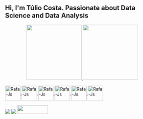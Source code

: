 ## Hi, I'm Túlio Costa. Passionate about Data Science and Data Analysis
<div align="center">
  <a href="https://github.com/Tuliotdct">
  <img height="180em" src="https://github-readme-stats.vercel.app/api?username=Tuliotdct&show_icons=true&theme=dracula&include_all_commits=true&count_private=true"/>
  <img height="180em" src="https://github-readme-stats.vercel.app/api/top-langs/?username=Tuliotdct&layout=compact&langs_count=7&theme=dracula"/>
</div>
  
<div style="display: inline_block"><br>
  <img align="center" alt="Rafa-Js" height="50" width="50" src="https://img.icons8.com/color/48/000000/python--v1.png">
  <img align="center" alt="Rafa-Js" height="50" width="50" src="https://img.icons8.com/color/48/000000/microsoft-sql-server.png">
  <img align="center" alt="Rafa-Js" height="50" width="50" src="https://img.icons8.com/color/48/000000/oracle-logo.png">
  <img align="center" alt="Rafa-Js" height="50" width="50" src="https://img.icons8.com/color/48/000000/power-bi.png">
   <img align="center" alt="Rafa-Js" height="50" width="50" src="https://img.icons8.com/color/48/000000/tableau-software.png">
   <img align="center" alt="Rafa-Js" height="50" width="50" src="https://img.icons8.com/fluency/48/000000/visual-studio.png">
  
 
 
 
<div> 


  <a href = "mailto:tuliotdct@gmail.com"><img src="https://img.shields.io/badge/-Gmail-%23333?style=for-the-badge&logo=gmail&logoColor=white" target="blank"></a>
  <a href="https://www.linkedin.com/in/tulio-costa-422787152/" target="blank"><img src="https://img.shields.io/badge/-LinkedIn-%230077B5?style=for-the-badge&logo=linkedin&logoColor=white" target="_blank"></a> 
   <a href="https://www.tuliotdct.com/" target="blank"><img  height="28.5" width="100" src="https://img.shields.io/website-up-down-green-red/http/monip.org.svg" target="_blank"></a> 
 
  
 
</div>
